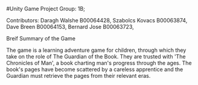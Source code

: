 #Unity Game Project
Group: 1B;

Contributors: 
 Daragh Walshe B00064428,
 Szabolcs Kovacs B00063874,
 Dave Breen B00064153,
 Bernard Jose B00063723,
 
 Breif Summary of the Game
 
The game is a learning adventure game for children,
through which they take on the role of The Guardian of the Book.
They are trusted with 'The Chronicles of Man',
a book charting man's progress through the ages.
The book's pages have become scattered by a careless
apprentice and the Guardian must retrieve the pages from their relevant eras.
